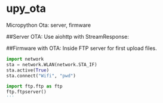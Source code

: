 # upy_ota
Micropython Ota: server, firmware


##Server OTA: 
Use aiohttp with StreamResponse:

##Firmware with OTA:
Inside FTP server for first upload files.

```python
import network
sta = network.WLAN(network.STA_IF)
sta.active(True)
sta.connect("Wifi", "pwd")

import ftp.ftp as ftp
ftp.ftpserver()
'''
